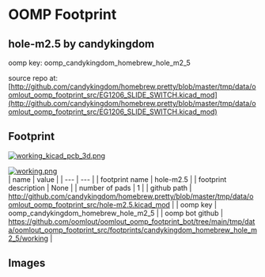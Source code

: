 # OOMP Footprint  
## hole-m2.5  by candykingdom  
  
oomp key: oomp_candykingdom_homebrew_hole_m2_5  
  
source repo at: [http://github.com/candykingdom/homebrew.pretty/blob/master/tmp/data/oomlout_oomp_footprint_src/‎EG1206‎_SLIDE_SWITCH.kicad_mod](http://github.com/candykingdom/homebrew.pretty/blob/master/tmp/data/oomlout_oomp_footprint_src/‎EG1206‎_SLIDE_SWITCH.kicad_mod)  
## Footprint  
  
[![working_kicad_pcb_3d.png](working_kicad_pcb_3d_600.png)](working_kicad_pcb_3d.png)  
  
[![working.png](working_600.png)](working.png)  
| name | value | 
| --- | --- | 
| footprint name | hole-m2.5 | 
| footprint description | None | 
| number of pads | 1 | 
| github path | http://github.com/candykingdom/homebrew.pretty/blob/master/tmp/data/oomlout_oomp_footprint_src/hole-m2.5.kicad_mod | 
| oomp key | oomp_candykingdom_homebrew_hole_m2_5 | 
| oomp bot github | https://github.com/oomlout/oomlout_oomp_footprint_bot/tree/main/tmp/data/oomlout_oomp_footprint_src/footprints/candykingdom_homebrew_hole_m2_5/working | 
## Images  

